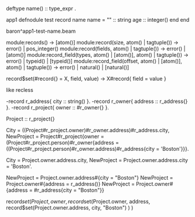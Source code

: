 

deftype name() :: type_expr .


app1
defnodule test
record name
	name = ""  :: string
	age :: integer()
end
end

baron^app1-test-name.beam


module:records() -> [atom()]
module:record(size, atom() | tagtuple()) -> error() | pos_integer()
module:record(fields, atom() | tagtuple()) -> error() | [atom()]
module:record_field(types, atom() | [atom()], atom() | tagtuple()) -> error() | typeid() | [typeid()]
module:record_field(offset, atom() | [atom()], atom() | tagtuple()) -> error() | natural() | [natural()]





record$set(#record{} = X, field, value) -> X#record{ field = value }


like recless

-record r_address{ city :: string() }.
-record r_owner{ address :: r_address{} }.
-record r_project{ owner :: #r_owner{} }.

Project :: r_project{}


City = ((Project#r_project.owner)#r_owner.address)#r_address.city,
NewProject =
       Project#r_project{owner =
        (Project#r_project.person)#r_owner{address =
          ((Project#r_project.person)#r_owner.address)#r_address{city =
            'Boston'}}}.
            

City = Project.owner.address.city,
NewProject = Project.owner.address.city = 'Boston'.

NewProject = Project.owner.address#{city = "Boston"}
NewProject = Project.owner#{address = r_address()}
NewProject = Project.owner#{address = #r_address{city = "Boston"}}


record$set(Project, owner,
    record$set(Project.owner, address,
        record$set(Project.owner.address, city, "Boston") ) )




